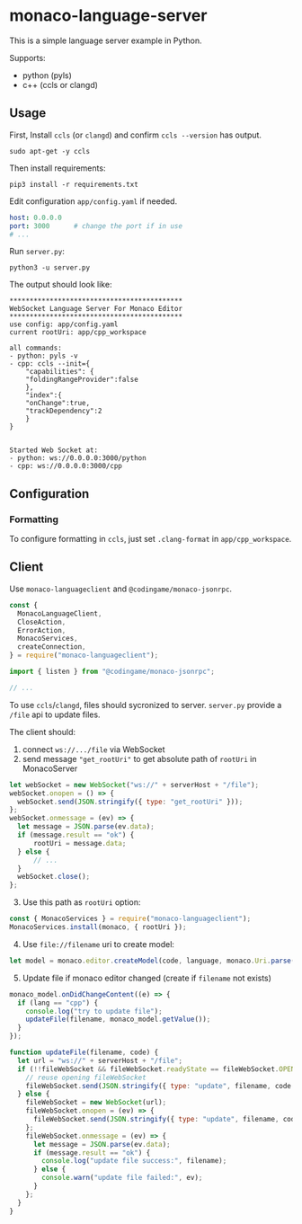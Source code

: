 # monaco-language-server

This is a simple language server example in Python.

Supports:
- python (pyls)
- c++ (ccls or clangd)

## Usage

First, Install `ccls` (or `clangd`) and confirm `ccls --version` has output.

```
sudo apt-get -y ccls
```

Then install requirements:

```shell
pip3 install -r requirements.txt
```

Edit configuration `app/config.yaml` if needed.

```yaml
host: 0.0.0.0
port: 3000      # change the port if in use
# ...
```

Run `server.py`:

```shell
python3 -u server.py
```

The output should look like:

```
*******************************************
WebSocket Language Server For Monaco Editor
*******************************************
use config: app/config.yaml
current rootUri: app/cpp_workspace

all commands:
- python: pyls -v
- cpp: ccls --init={
    "capabilities": {
    "foldingRangeProvider":false
    },
    "index":{
    "onChange":true,
    "trackDependency":2
    }
}


Started Web Socket at:
- python: ws://0.0.0.0:3000/python
- cpp: ws://0.0.0.0:3000/cpp
```

## Configuration

### Formatting

To configure formatting in `ccls`, just set `.clang-format` in `app/cpp_workspace`.

## Client

Use `monaco-languageclient` and `@codingame/monaco-jsonrpc`.

```js
const {
  MonacoLanguageClient,
  CloseAction,
  ErrorAction,
  MonacoServices,
  createConnection,
} = require("monaco-languageclient");

import { listen } from "@codingame/monaco-jsonrpc";

// ...
```

To use `ccls`/`clangd`, files should sycronized to server. `server.py` provide a `/file` api to update files.

The client should:
1. connect `ws://.../file` via WebSocket
2. send message `"get_rootUri"` to get absolute path of `rootUri` in MonacoServer
```js
let webSocket = new WebSocket("ws://" + serverHost + "/file");
webSocket.onopen = () => {
  webSocket.send(JSON.stringify({ type: "get_rootUri" }));
};
webSocket.onmessage = (ev) => {
  let message = JSON.parse(ev.data);
  if (message.result == "ok") {
      rootUri = message.data;
  } else {
      // ...
  }
  webSocket.close();
};

```
3. Use this path as `rootUri` option:
```js
const { MonacoServices } = require("monaco-languageclient");
MonacoServices.install(monaco, { rootUri });
```
4. Use `file://filename` uri to create model:
```js
let model = monaco.editor.createModel(code, language, monaco.Uri.parse("file://" + filename));
```
5. Update file if monaco editor changed (create if `filename` not exists)
```js
monaco_model.onDidChangeContent((e) => {
  if (lang == "cpp") {
    console.log("try to update file");
    updateFile(filename, monaco_model.getValue());
  }
});

function updateFile(filename, code) {
  let url = "ws://" + serverHost + "/file";
  if (!!fileWebSocket && fileWebSocket.readyState == fileWebSocket.OPEN) {
    // reuse opening fileWebSocket
    fileWebSocket.send(JSON.stringify({ type: "update", filename, code }));
  } else {
    fileWebSocket = new WebSocket(url);
    fileWebSocket.onopen = (ev) => {
      fileWebSocket.send(JSON.stringify({ type: "update", filename, code }));
    };
    fileWebSocket.onmessage = (ev) => {
      let message = JSON.parse(ev.data);
      if (message.result == "ok") {
        console.log("update file success:", filename);
      } else {
        console.warn("update file failed:", ev);
      }
    };
  }
}
```